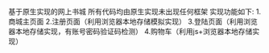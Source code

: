 基于原生实现的网上书城
所有代码均由原生实现未出现任何框架
实现功能如下:
1.商城主页面
2.注册页面（利用浏览器本地存储模拟实现）
3.登陆页面（利用浏览器本地存储实现，有账号密码验证码检测）
4.购物车（利用js+浏览器本地存储实现）
